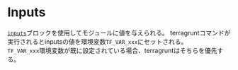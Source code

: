 # Inputs
[`inputs`](https://terragrunt.gruntwork.io/docs/reference/config-blocks-and-attributes/#inputs)ブロックを使用してモジュールに値を与えられる。 
terragruntコマンドが実行されるとinputsの値を環境変数`TF_VAR_xxx`にセットされる。  
`TF_VAR_xxx`環境変数が既に設定されている場合、terragruntはそちらを優先する。
